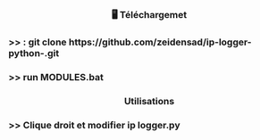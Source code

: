 <h3 align="center">🖥️ Téléchargemet</h3>

<h3 align="left"> >> : git clone https://github.com/zeidensad/ip-logger-python-.git </h3>
<h3 align="left"> >> run MODULES.bat </h3>
<p align="left">
</p>



  <h3 align="center">Utilisations</h3>
  
  <h3 align="left"> >> Clique droit et modifier ip logger.py </h3>
